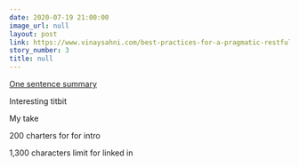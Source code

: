 ```yaml
---
date: 2020-07-19 21:00:00
image_url: null
layout: post
link: https://www.vinaysahni.com/best-practices-for-a-pragmatic-restful-api
story_number: 3
title: null
---
```


[One sentence summary](https://www.vinaysahni.com/best-practices-for-a-pragmatic-restful-api)

Interesting titbit

My take

200 charters for for intro

1,300 characters limit for linked in